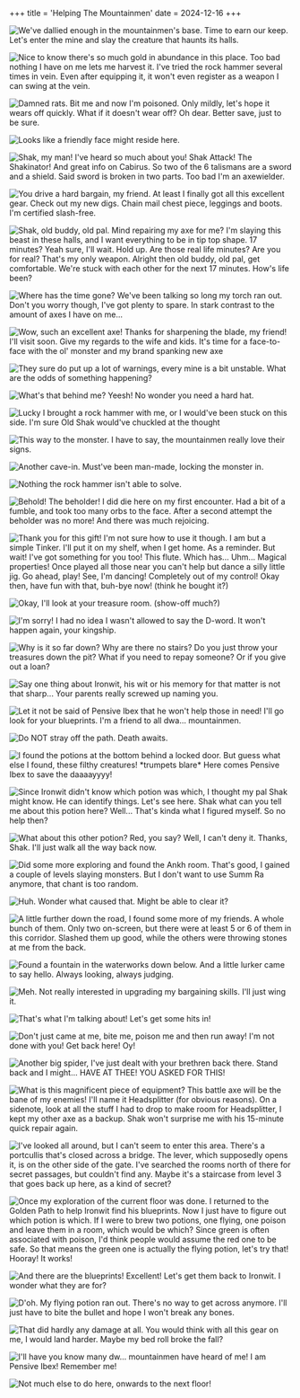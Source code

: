 +++
title = 'Helping The Mountainmen'
date = 2024-12-16
+++

![](into-the-mine.png "We've dallied enough in the mountainmen's base. Time to earn our keep. Let's enter the mine and slay the creature that haunts its halls.")

![](gold-vein.png "Nice to know there's so much gold in abundance in this place. Too bad nothing I have on me lets me harvest it. I've tried the rock hammer several times in vein. Even after equipping it, it won't even register as a weapon I can swing at the vein.")

![](poisoned-by-rat.png "Damned rats. Bit me and now I'm poisoned. Only mildly, let's hope it wears off quickly. What if it doesn't wear off? Oh dear. Better save, just to be sure.")

![](friendly.png "Looks like a friendly face might reside here.")

![](shak.png "Shak, my man! I've heard so much about you! Shak Attack! The Shakinator! And great info on Cabirus. So two of the 6 talismans are a sword and a shield. Said sword is broken in two parts. Too bad I'm an axewielder.")

![](much-haggling.png "You drive a hard bargain, my friend. At least I finally got all this excellent gear. Check out my new digs. Chain mail chest piece, leggings and boots. I'm certified slash-free.")

![](waiting-for-repairs.gif "Shak, old buddy, old pal. Mind repairing my axe for me? I'm slaying this beast in these halls, and I want everything to be in tip top shape. 17 minutes? Yeah sure, I'll wait. Hold up. Are those real life minutes? Are you for real? That's my only weapon. Alright then old buddy, old pal, get comfortable. We're stuck with each other for the next 17 minutes. How's life been?")

![](torch-ran-out.png "Where has the time gone? We've been talking so long my torch ran out. Don't you worry though, I've got plenty to spare. In stark contrast to the amount of axes I have on me...")

![](excellent-axe.png "Wow, such an excellent axe! Thanks for sharpening the blade, my friend! I'll visit soon. Give my regards to the wife and kids. It's time for a face-to-face with the ol' monster and my brand spanking new axe")

![](unstable-mines.png "They sure do put up a lot of warnings, every mine is a bit unstable. What are the odds of something happening?")

![](cave-in.png "What's that behind me? Yeesh! No wonder you need a hard hat.")

![](rock-hammer.png "Lucky I brought a rock hammer with me, or I would've been stuck on this side. I'm sure Old Shak would've chuckled at the thought")

![](to-the-monster.png "This way to the monster. I have to say, the mountainmen really love their signs.")

![](clear-the-cave-in.png "Another cave-in. Must've been man-made, locking the monster in.")

![](easy-peasy.png "Nothing the rock hammer isn't able to solve.")

![](beholder.png "Behold! The beholder! I did die here on my first encounter. Had a bit of a fumble, and took too many orbs to the face. After a second attempt the beholder was no more! And there was much rejoicing.")

![](take-my-flute.png "Thank you for this gift! I'm not sure how to use it though. I am but a simple Tinker. I'll put it on my shelf, when I get home. As a reminder. But wait! I've got something for you too! This flute. Which has... Uhm... Magical properties! Once played all those near you can't help but dance a silly little jig. Go ahead, play! See, I'm dancing! Completely out of my control! Okay then, have fun with that, buh-bye now! (think he bought it?)")

![](if-your-lordship-insists.png "Okay, I'll look at your treasure room. (show-off much?)")

![](noble-dwarf-uhm.png "I'm sorry! I had no idea I wasn't allowed to say the D-word. It won't happen again, your kingship.")

![](how-inpractical.png "Why is it so far down? Why are there no stairs? Do you just throw your treasures down the pit? What if you need to repay someone? Or if you give out a loan?")

![](so-confused.png "Say one thing about Ironwit, his wit or his memory for that matter is not that sharp... Your parents really screwed up naming you.")

![](worms.png "Let it not be said of Pensive Ibex that he won't help those in need! I'll go look for your blueprints. I'm a friend to all dwa... mountainmen.")

![](follow-the-golden-path.png "Do NOT stray off the path. Death awaits.")

![](while-im-down-here.png "I found the potions at the bottom behind a locked door. But guess what else I found, these filthy creatures! *trumpets blare* Here comes Pensive Ibex to save the daaaayyyy!")

![](maybe-shak-knows.png "Since Ironwit didn't know which potion was which, I thought my pal Shak might know. He can identify things. Let's see here. Shak what can you tell me about this potion here? Well... That's kinda what I figured myself. So no help then?")

![](useless-shak.png "What about this other potion? Red, you say? Well, I can't deny it. Thanks, Shak. I'll just walk all the way back now.")

![](ankh-room.png "Did some more exploring and found the Ankh room. That's good, I gained a couple of levels slaying monsters. But I don't want to use Summ Ra anymore, that chant is too random.")

![](caved-in-stairway.png "Huh. Wonder what caused that. Might be able to clear it?")

![](grey-goblins.png "A little further down the road, I found some more of my friends. A whole bunch of them. Only two on-screen, but there were at least 5 or 6 of them in this corridor. Slashed them up good, while the others were throwing stones at me from the back.")

![](come-at-me.png "Found a fountain in the waterworks down below. And a little lurker came to say hello. Always looking, always judging.")

![](chant.png "Meh. Not really interested in upgrading my bargaining skills. I'll just wing it.")

![](another-chant.png "That's what I'm talking about! Let's get some hits in!")

![](dont-run-away-from-me.png "Don't just came at me, bite me, poison me and then run away! I'm not done with you! Get back here! Oy!")

![](big-spiders.png "Another big spider, I've just dealt with your brethren back there. Stand back and I might... HAVE AT THEE! YOU ASKED FOR THIS!")

![](new-battle-axe.png "What is this magnificent piece of equipment? This battle axe will be the bane of my enemies! I'll name it Headsplitter (for obvious reasons). On a sidenote, look at all the stuff I had to drop to make room for Headsplitter, I kept my other axe as a backup. Shak won't surprise me with his 15-minute quick repair again.")

![](what-is-here.png "I've looked all around, but I can't seem to enter this area. There's a portcullis that's closed across a bridge. The lever, which supposedly opens it, is on the other side of the gate. I've searched the rooms north of there for secret passages, but couldn't find any. Maybe it's a staircase from level 3 that goes back up here, as a kind of secret?")

![](flying-to-the-storeroom.png "Once my exploration of the current floor was done. I returned to the Golden Path to help Ironwit find his blueprints. Now I just have to figure out which potion is which. If I were to brew two potions, one flying, one poison and leave them in a room, which would be which? Since green is often associated with poison, I'd think people would assume the red one to be safe. So that means the green one is actually the flying potion, let's try that! Hooray! It works!")

![](blueprints-found.png "And there are the blueprints! Excellent! Let's get them back to Ironwit. I wonder what they are for?")

![](what-a-drop.png "D'oh. My flying potion ran out. There's no way to get across anymore. I'll just have to bite the bullet and hope I won't break any bones.")

![](no-broken-bones.png "That did hardly any damage at all. You would think with all this gear on me, I would land harder. Maybe my bed roll broke the fall?")

![](remember-my-name.png "I'll have you know many dw... mountainmen have heard of me! I am Pensive Ibex! Remember me!")

![](on-to-level-3.png "Not much else to do here, onwards to the next floor!")